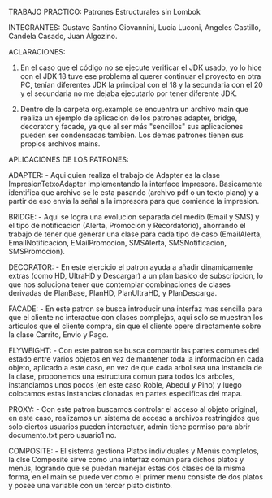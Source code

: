 TRABAJO PRACTICO: Patrones Estructurales sin Lombok

INTEGRANTES: Gustavo Santino Giovannini, Lucia Luconi, Angeles Castillo, Candela Casado, Juan Algozino.



ACLARACIONES:

1. En el caso que el código no se ejecute verificar el JDK usado, yo lo hice con el JDK 18 tuve ese problema al querer continuar el proyecto en otra PC, tenían diferentes JDK la principal con el 18 y la secundaria con el 20 y el secundaria no me dejaba ejecutarlo por tener diferente JDK.

2. Dentro de la carpeta org.example se encuentra un archivo main que realiza un ejemplo de aplicacion de los patrones adapter, bridge, decorator y facade, ya que al ser más "sencillos" sus aplicaciones pueden ser condensadas tambien. Los demas patrones tienen sus propios archivos mains.



APLICACIONES DE LOS PATRONES:

ADAPTER:
        - Aqui quien realiza el trabajo de Adapter es la clase ImpresionTetxoAdapter implementando la interface Impresora. Basicamente identifica que archivo se le esta pasando (archivo pdf o un texto plano) y a partir de eso envia la señal a la impresora para que comience la impresion.

BRIDGE:
        - Aqui se logra una evolucion separada del medio (Email y SMS) y el tipo de notificacion (Alerta, Promocion y Recordatorio), ahorrando el trabajo de tener que generar una clase para cada tipo de caso (EmailAlerta, EmailNotificacion, EMailPromocion, SMSAlerta, SMSNotificacion, SMSPromocion).

DECORATOR:
        - En este ejercicio el patron ayuda a añadir dinamicamente extras (como HD, UltraHD y Descargar) a un plan basico de subscripcion, lo que nos soluciona tener que contemplar combinaciones de clases derivadas de PlanBase, PlanHD, PlanUltraHD, y PlanDescarga.

FACADE:
        - En este patron se busca introducir una interfaz mas sencilla para que el cliente no interactue con clases complejas, aqui solo se muestran los articulos que el cliente compra, sin que el cliente opere directamente sobre la clase Carrito, Envio y Pago.

FLYWEIGHT:
        - Con este patron se busca compartir las partes comunes del estado entre varios objetos en vez de mantener toda la informacion en cada objeto, aplicado a este caso, en vez de que cada arbol sea una instancia de la clase, proponemos una estructura comun para todos los arboles, instanciamos unos pocos (en este caso Roble, Abedul y Pino) y luego colocamos estas instancias clonadas en partes especificas del mapa.

PROXY:
        - Con este patron buscamos controlar el acceso al objeto original, en este caso, realizamos un sistema de acceso a archivos restringidos que solo ciertos usuarios pueden interactuar, admin tiene permiso para abrir documento.txt pero usuario1 no.

COMPOSITE:
        - El sistema gestiona Platos individuales y Menús completos, la clse Composite sirve como una interfaz común para dichos platos y menús, logrando que se puedan manejar estas dos clases de la misma forma, en el main se puede ver como el primer menu consiste de dos platos y posee una variable con un tercer plato distinto.
